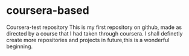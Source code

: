 # coursera-based
Coursera-test repository
This is my first repository on github, made as directed by a course that I had taken through coursera.
I shall definetly create more repositories and projects in future,this is a wonderful beginning.
